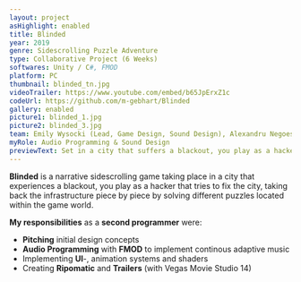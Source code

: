 ```yaml
---
layout: project
asHighlight: enabled
title: Blinded
year: 2019
genre: Sidescrolling Puzzle Adventure
type: Collaborative Project (6 Weeks)
softwares: Unity / C#, FMOD
platform: PC
thumbnail: blinded_tn.jpg
videoTrailer: https://www.youtube.com/embed/b65JpErxZ1c
codeUrl: https://github.com/m-gebhart/Blinded
gallery: enabled
picture1: blinded_1.jpg
picture2: blinded_3.jpg
team: Emily Wysocki (Lead, Game Design, Sound Design), Alexandru Negoescu (Gameplay Programming), Anastasia Tataurova (2D Arts & Animation), Kaya Golder (3D Arts & Animation), Lucia Zhai (Supporting Artist), Fabian Schreck (Soundtrack)
myRole: Audio Programming & Sound Design
previewText: Set in a city that suffers a blackout, you play as a hacker trying to fix the city, taking back the infrastructure piece by piece by solving puzzles located in the game world
---
```

<b>Blinded</b> is a narrative sidescrolling game taking place in a city that experiences a blackout, you play as a hacker that tries to fix the city, taking back the infrastructure piece by piece by solving different puzzles located within the game world.

<b>My responsibilities</b> as a <b>second programmer</b> were:
<ul>
	<li><b>Pitching</b> initial design concepts</li>
	<li><b>Audio Programming</b> with <b>FMOD</b> to implement continous adaptive music</li>
	<li>Implementing <b>UI</b>-, animation systems and shaders</li>
	<li>Creating <b>Ripomatic</b> and <b>Trailers</b> (with Vegas Movie Studio 14)</li>
</ul>